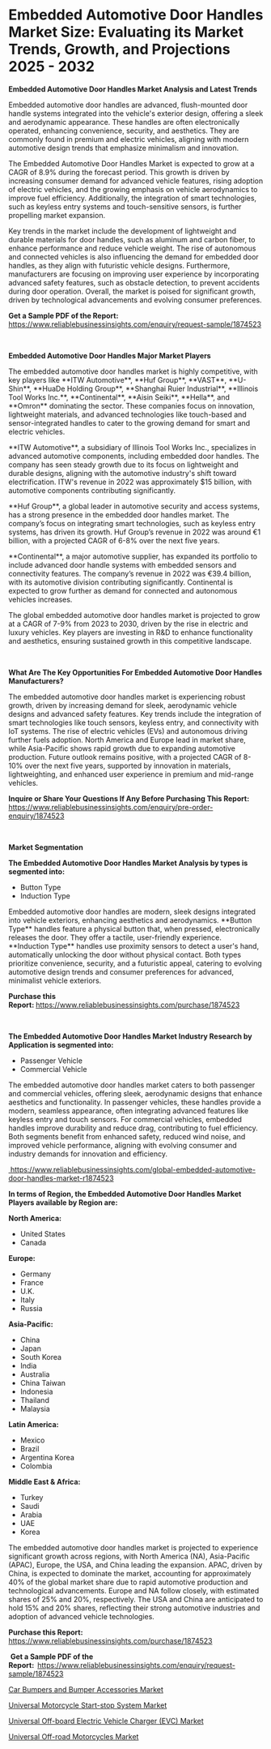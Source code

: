<p><h1>Embedded Automotive Door Handles Market Size: Evaluating its Market Trends, Growth, and Projections 2025 - 2032</h1></p><p><strong>Embedded Automotive Door Handles Market Analysis and Latest Trends</strong></p>
<p><p>Embedded automotive door handles are advanced, flush-mounted door handle systems integrated into the vehicle's exterior design, offering a sleek and aerodynamic appearance. These handles are often electronically operated, enhancing convenience, security, and aesthetics. They are commonly found in premium and electric vehicles, aligning with modern automotive design trends that emphasize minimalism and innovation.</p><p>The Embedded Automotive Door Handles Market is expected to grow at a CAGR of 8.9% during the forecast period. This growth is driven by increasing consumer demand for advanced vehicle features, rising adoption of electric vehicles, and the growing emphasis on vehicle aerodynamics to improve fuel efficiency. Additionally, the integration of smart technologies, such as keyless entry systems and touch-sensitive sensors, is further propelling market expansion.</p><p>Key trends in the market include the development of lightweight and durable materials for door handles, such as aluminum and carbon fiber, to enhance performance and reduce vehicle weight. The rise of autonomous and connected vehicles is also influencing the demand for embedded door handles, as they align with futuristic vehicle designs. Furthermore, manufacturers are focusing on improving user experience by incorporating advanced safety features, such as obstacle detection, to prevent accidents during door operation. Overall, the market is poised for significant growth, driven by technological advancements and evolving consumer preferences.</p></p>
<p><strong>Get a Sample PDF of the Report:&nbsp;</strong> <a href="https://www.reliablebusinessinsights.com/enquiry/request-sample/1874523?utm_campaign=57&utm_medium=2&utm_source=Github&utm_content=ia&utm_term=24012025&utm_id=embedded-automotive-door-handles">https://www.reliablebusinessinsights.com/enquiry/request-sample/1874523</a></p>
<p>&nbsp;</p>
<p><strong>Embedded Automotive Door Handles Major Market Players</strong></p>
<p><p>The embedded automotive door handles market is highly competitive, with key players like **ITW Automotive**, **Huf Group**, **VAST**, **U-Shin**, **HuaDe Holding Group**, **Shanghai Ruier Industrial**, **Illinois Tool Works Inc.**, **Continental**, **Aisin Seiki**, **Hella**, and **Omron** dominating the sector. These companies focus on innovation, lightweight materials, and advanced technologies like touch-based and sensor-integrated handles to cater to the growing demand for smart and electric vehicles.</p><p>**ITW Automotive**, a subsidiary of Illinois Tool Works Inc., specializes in advanced automotive components, including embedded door handles. The company has seen steady growth due to its focus on lightweight and durable designs, aligning with the automotive industry's shift toward electrification. ITW's revenue in 2022 was approximately $15 billion, with automotive components contributing significantly.</p><p>**Huf Group**, a global leader in automotive security and access systems, has a strong presence in the embedded door handles market. The company’s focus on integrating smart technologies, such as keyless entry systems, has driven its growth. Huf Group’s revenue in 2022 was around €1 billion, with a projected CAGR of 6-8% over the next five years.</p><p>**Continental**, a major automotive supplier, has expanded its portfolio to include advanced door handle systems with embedded sensors and connectivity features. The company’s revenue in 2022 was €39.4 billion, with its automotive division contributing significantly. Continental is expected to grow further as demand for connected and autonomous vehicles increases.</p><p>The global embedded automotive door handles market is projected to grow at a CAGR of 7-9% from 2023 to 2030, driven by the rise in electric and luxury vehicles. Key players are investing in R&D to enhance functionality and aesthetics, ensuring sustained growth in this competitive landscape.</p></p>
<p>&nbsp;</p>
<p><strong>What Are The Key Opportunities For Embedded Automotive Door Handles Manufacturers?</strong></p>
<p><p>The embedded automotive door handles market is experiencing robust growth, driven by increasing demand for sleek, aerodynamic vehicle designs and advanced safety features. Key trends include the integration of smart technologies like touch sensors, keyless entry, and connectivity with IoT systems. The rise of electric vehicles (EVs) and autonomous driving further fuels adoption. North America and Europe lead in market share, while Asia-Pacific shows rapid growth due to expanding automotive production. Future outlook remains positive, with a projected CAGR of 8-10% over the next five years, supported by innovation in materials, lightweighting, and enhanced user experience in premium and mid-range vehicles.</p></p>
<p><strong>Inquire or Share Your Questions If Any Before Purchasing This Report:</strong> <a href="https://www.reliablebusinessinsights.com/enquiry/pre-order-enquiry/1874523?utm_campaign=57&utm_medium=2&utm_source=Github&utm_content=ia&utm_term=24012025&utm_id=embedded-automotive-door-handles">https://www.reliablebusinessinsights.com/enquiry/pre-order-enquiry/1874523</a></p>
<p>&nbsp;</p>
<p><strong>Market Segmentation</strong></p>
<p><strong>The Embedded Automotive Door Handles Market Analysis by types is segmented into:</strong></p>
<p><ul><li>Button Type</li><li>Induction Type</li></ul></p>
<p><p>Embedded automotive door handles are modern, sleek designs integrated into vehicle exteriors, enhancing aesthetics and aerodynamics. **Button Type** handles feature a physical button that, when pressed, electronically releases the door. They offer a tactile, user-friendly experience. **Induction Type** handles use proximity sensors to detect a user's hand, automatically unlocking the door without physical contact. Both types prioritize convenience, security, and a futuristic appeal, catering to evolving automotive design trends and consumer preferences for advanced, minimalist vehicle exteriors.</p></p>
<p><strong>Purchase this Report:&nbsp;</strong><a href="https://www.reliablebusinessinsights.com/purchase/1874523?utm_campaign=57&utm_medium=2&utm_source=Github&utm_content=ia&utm_term=24012025&utm_id=embedded-automotive-door-handles">https://www.reliablebusinessinsights.com/purchase/1874523</a></p>
<p>&nbsp;</p>
<p><strong>The Embedded Automotive Door Handles Market Industry Research by Application is segmented into:</strong></p>
<p><ul><li>Passenger Vehicle</li><li>Commercial Vehicle</li></ul></p>
<p><p>The embedded automotive door handles market caters to both passenger and commercial vehicles, offering sleek, aerodynamic designs that enhance aesthetics and functionality. In passenger vehicles, these handles provide a modern, seamless appearance, often integrating advanced features like keyless entry and touch sensors. For commercial vehicles, embedded handles improve durability and reduce drag, contributing to fuel efficiency. Both segments benefit from enhanced safety, reduced wind noise, and improved vehicle performance, aligning with evolving consumer and industry demands for innovation and efficiency.</p></p>
<p><a href="https://www.reliablebusinessinsights.com/global-embedded-automotive-door-handles-market-r1874523?utm_campaign=57&utm_medium=2&utm_source=Github&utm_content=ia&utm_term=24012025&utm_id=embedded-automotive-door-handles">&nbsp;https://www.reliablebusinessinsights.com/global-embedded-automotive-door-handles-market-r1874523</a></p>
<p><strong>In terms of Region, the Embedded Automotive Door Handles Market Players available by Region are:</strong></p>
<p>
    <p> <strong> North America: </strong>
        <ul>
            <li>United States</li>
            <li>Canada</li>
        </ul>
        </p> 
    <p> <strong> Europe: </strong>
        <ul>
            <li>Germany</li>
            <li>France</li>
            <li>U.K.</li>
            <li>Italy</li>
            <li>Russia</li>
        </ul>
        </p> 
    <p> <strong> Asia-Pacific: </strong>
        <ul>
            <li>China</li>
            <li>Japan</li>
            <li>South Korea</li>
            <li>India</li>
            <li>Australia</li>
            <li>China Taiwan</li>
            <li>Indonesia</li>
            <li>Thailand</li>
            <li>Malaysia</li>
        </ul>
        </p> 
    <p> <strong> Latin America: </strong>
        <ul>
            <li>Mexico</li>
            <li>Brazil</li>
            <li>Argentina Korea</li>
            <li>Colombia</li>
        </ul>
        </p> 
    <p> <strong> Middle East & Africa: </strong>
        <ul>
            <li>Turkey</li>
            <li>Saudi</li>
            <li>Arabia</li>
            <li>UAE</li>
            <li>Korea</li>
        </ul>
    </p>
    </p>
<p><p>The embedded automotive door handles market is projected to experience significant growth across regions, with North America (NA), Asia-Pacific (APAC), Europe, the USA, and China leading the expansion. APAC, driven by China, is expected to dominate the market, accounting for approximately 40% of the global market share due to rapid automotive production and technological advancements. Europe and NA follow closely, with estimated shares of 25% and 20%, respectively. The USA and China are anticipated to hold 15% and 20% shares, reflecting their strong automotive industries and adoption of advanced vehicle technologies.</p></p>
<p><strong>Purchase this Report: </strong><a href="https://www.reliablebusinessinsights.com/purchase/1874523?utm_campaign=57&utm_medium=2&utm_source=Github&utm_content=ia&utm_term=24012025&utm_id=embedded-automotive-door-handles">https://www.reliablebusinessinsights.com/purchase/1874523</a></p>
<p>&nbsp;<strong>Get a Sample PDF of the Report:&nbsp;&nbsp;</strong><a href="https://www.reliablebusinessinsights.com/enquiry/request-sample/1874523?utm_campaign=57&utm_medium=2&utm_source=Github&utm_content=ia&utm_term=24012025&utm_id=embedded-automotive-door-handles">https://www.reliablebusinessinsights.com/enquiry/request-sample/1874523</a></p>
<p><strong></strong></p>
<p><p><a href="https://github.com/redwaymarilynn63/Market-Research-Report-List-1/blob/main/car-bumpers-and-bumper-accessories-market.md?utm_campaign=57&utm_medium=2&utm_source=Github&utm_content=ia&utm_term=24012025&utm_id=embedded-automotive-door-handles">Car Bumpers and Bumper Accessories Market</a></p><p><a href="https://github.com/chungwimbu4/Market-Research-Report-List-1/blob/main/universal-motorcycle-start-stop-system-market.md?utm_campaign=57&utm_medium=2&utm_source=Github&utm_content=ia&utm_term=24012025&utm_id=embedded-automotive-door-handles">Universal Motorcycle Start-stop System Market</a></p><p><a href="https://github.com/bolalfredia7777/Market-Research-Report-List-1/blob/main/universal-off-board-electric-vehicle-charger-evc-market.md?utm_campaign=57&utm_medium=2&utm_source=Github&utm_content=ia&utm_term=24012025&utm_id=embedded-automotive-door-handles">Universal Off-board Electric Vehicle Charger (EVC) Market</a></p><p><a href="https://github.com/ccreola81/Market-Research-Report-List-1/blob/main/universal-off-road-motorcycles-market.md?utm_campaign=57&utm_medium=2&utm_source=Github&utm_content=ia&utm_term=24012025&utm_id=embedded-automotive-door-handles">Universal Off-road Motorcycles Market</a></p></p>